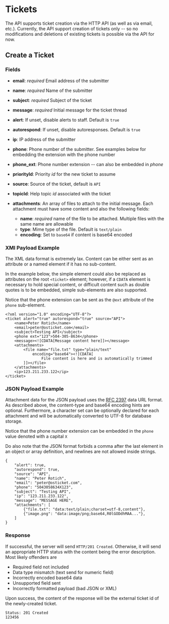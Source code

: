 Tickets
=======
The API supports ticket creation via the HTTP API (as well as via email,
etc.). Currently, the API support creation of tickets only -- so no
modifications and deletions of existing tickets is possible via the API for
now.

Create a Ticket
---------------

### Fields ######

*   __email__:   *required* Email address of the submitter
*   __name__:    *required* Name of the submitter
*   __subject__: *required* Subject of the ticket
*   __message__: *required* Initial message for the ticket thread

*   __alert__:       If unset, disable alerts to staff. Default is `true`
*   __autorespond__: If unset, disable autoresponses. Default is
                     `true`
*   __ip__:          IP address of the submitter
*   __phone__:       Phone number of the submitter. See examples below for
                     embedding the extension with the phone number
*   __phone_ext__:   Phone number extension -- can also be embedded in
                     *phone*
*   __priorityId__:  Priority *id* for the new ticket to assume
*   __source__:      Source of the ticket, default is `API`
*   __topicId__:     Help topic *id* associated with the ticket

*   __attachments__: An array of files to attach to the initial message.
                     Each attachment must have some content and also the
                     following fields:
    *   __name__:     *required* name of the file to be attached. Multiple files
                      with the same name are allowable
    *   __type__:     Mime type of the file. Default is `text/plain`
    *   __encoding__: Set to `base64` if content is base64 encoded 

### XMl Payload Example ######

The XML data format is extremely lax. Content can be either sent as an
attribute or a named element if it has no sub-content.

In the example below, the simple element could also be replaced as
attributes on the root `<ticket>` element; however, if a `CDATA` element is
necessary to hold special content, or difficult content such as double
quotes is to be embedded, simple sub-elements are also supported.

Notice that the phone extension can be sent as the `@ext` attribute of the
`phone` sub-element.

    <?xml version="1.0" encoding="UTF-8"?>
    <ticket alert="true" autorespond="true" source="API">
        <name>Peter Rotich</name>
        <email>peter@osticket.com</email>
        <subject>Testing API</subject>
        <phone ext="123">504-305-8634</phone>
        <message><![CDATA[Message content here]]></message>
        <attachments>
            <file name="file.txt" type="plain/text" 
                encoding="base64"><![CDATA[
                    File content is here and is automatically trimmed
            ]]></file>
        </attachments>
        <ip>123.211.233.122</ip>
    </ticket>

### JSON Payload Example ###

Attachment data for the JSON payload uses the [RFC 2397][] data URL format.
As described above, the content-type and base64 encoding hints are optional.
Furthermore, a character set can be optionally declared for each attachment
and will be automatically converted to UTF-8 for database storage.

Notice that the phone number extension can be embedded in the `phone` value
denoted with a capital `X`

Do also note that the JSON format forbids a comma after the last element in
an object or array definition, and newlines are not allowed inside strings.

    {
        "alert": true,
        "autorespond": true,
        "source": "API",
        "name": "Peter Rotich",
        "email": "peter@osticket.com",
        "phone": "5043058634X123",
        "subject": "Testing API",
        "ip": "123.211.233.122",
        "message": "MESSAGE HERE",
        "attachments": [
            {"file.txt": "data:text/plain;charset=utf-8,content"},
            {"image.png": "data:image/png;base64,R0lGODdhMAA..."},
        ]
    }

[rfc 2397]:     http://www.ietf.org/rfc/rfc2397.txt     "Data URLs"

### Response ######

If successful, the server will send `HTTP/201 Created`. Otherwise, it will
send an appropriate HTTP status with the content being the error
description. Most likely offenders are

* Required field not included
* Data type mismatch (text send for numeric field)
* Incorrectly encoded base64 data
* Unsupported field sent
* Incorrectly formatted payload (bad JSON or XML)

Upon success, the content of the response will be the external ticket id of
the newly-created ticket.

    Status: 201 Created
    123456
